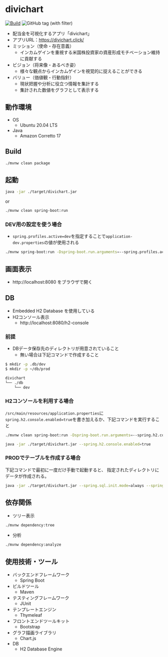 # divichart
[![Build](https://github.com/TakuyaFukumura/divichart/actions/workflows/build.yml/badge.svg)](https://github.com/TakuyaFukumura/divichart/actions/workflows/build.yml)
![GitHub tag (with filter)](https://img.shields.io/github/v/tag/TakuyaFukumura/divichart)

- 配当金を可視化するアプリ「divichart」
- アプリURL：https://divichart.click/
- ミッション（使命・存在意義）
  - インカムゲインを重視する米国株投資家の資産形成モチベーション維持に貢献する
- ビジョン（将来像・あるべき姿）
  - 様々な観点からインカムゲインを視覚的に捉えることができる
- バリュー（価値観・行動指針）
  - 現状把握や分析に役立つ情報を集計する
  - 集計された数値をグラフとして表示する

## 動作環境
- OS
  - Ubuntu 20.04 LTS
- Java
  - Amazon Corretto 17

## Build
```bash
./mvnw clean package
```

## 起動
```bash
java -jar ./target/divichart.jar
```
or
```bash
./mvnw clean spring-boot:run
```
### DEV用の設定を使う場合
- `spring.profiles.active=dev`を指定することで`application-dev.properties`の値が使用される
```bash
./mvnw spring-boot:run -Dspring-boot.run.arguments=--spring.profiles.active=dev
```

## 画面表示
- http://localhost:8080 をブラウザで開く

## DB
- Embedded H2 Database を使用している
- H2コンソール表示
  - http://localhost:8080/h2-console
### 前提
- DBデータ保存先のディレクトリが用意されていること
  - 無い場合は下記コマンドで作成すること
```bash
$ mkdir -p .db/dev
$ mkdir -p ~/db/prod

divichart
└── ./db
    └── dev
```
### H2コンソールを利用する場合
`/src/main/resources/application.properties`に`spring.h2.console.enabled=true`を書き加えるか、下記コマンドを実行すること
```bash
./mvnw clean spring-boot:run -Dspring-boot.run.arguments=--spring.h2.console.enabled=true
```
```bash
java -jar ./target/divichart.jar --spring.h2.console.enabled=true
```
### PRODでテーブルを作成する場合
下記コマンドで最初に一度だけ手動で起動すると、
指定されたディレクトリにデータが作成される。
```bash
java -jar ./target/divichart.jar --spring.sql.init.mode=always --spring.sql.init.schema-locations=classpath:./sql/schema.sql
```

## 依存関係
- ツリー表示
```bash
./mvnw dependency:tree
```
- 分析
```bash
./mvnw dependency:analyze
```

## 使用技術・ツール
- バックエンドフレームワーク
  - Spring Boot
- ビルドツール
  - Maven
- テスティングフレームワーク
  - JUnit
- テンプレートエンジン
  - Thymeleaf
- フロントエンドツールキット
  - Bootstrap
- グラフ描画ライブラリ
  - Chart.js
- DB
  - H2 Database Engine
